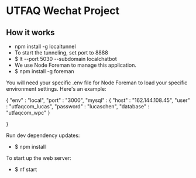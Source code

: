 # UTFAQ Wechat Project

## How it works
- npm install -g localtunnel
- To start the tunneling, set port to 8888
- $ lt --port 5030 --subdomain localchatbot
- We use Node Foreman to manage this application.
- $ npm install -g foreman


You will need your specific .env file for Node Foreman to load your specific environment settings. Here's an example:

{
    "env" : "local",
    "port" : "3000",
    "mysql" : {
        "host" : "162.144.108.45",
        "user" : "utfaqcom_lucas",
        "password" : "lucaschen",
        "database" : "utfaqcom_wpc"
    }

}

Run dev dependency updates:
- $ npm install

To start up the web server:
- $ nf start




